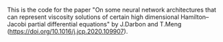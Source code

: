 This is the code for the paper "On some neural network architectures that can represent viscosity solutions of certain high dimensional Hamilton–Jacobi partial differential equations" by J.Darbon and T.Meng (https://doi.org/10.1016/j.jcp.2020.109907).
